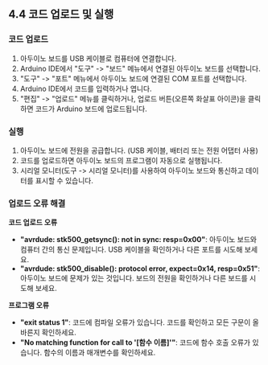 ## 4.4 코드 업로드 및 실행

### 코드 업로드

1. 아두이노 보드를 USB 케이블로 컴퓨터에 연결합니다.
2. Arduino IDE에서 "도구" -> "보드" 메뉴에서 연결된 아두이노 보드를 선택합니다.
3. "도구" -> "포트" 메뉴에서 아두이노 보드에 연결된 COM 포트를 선택합니다.
4. Arduino IDE에서 코드를 입력하거나 엽니다.
5. "편집" -> "업로드" 메뉴를 클릭하거나, 업로드 버튼(오른쪽 화살표 아이콘)을 클릭하면 코드가 Arduino 보드에 업로드됩니다.

### 실행

1. 아두이노 보드에 전원을 공급합니다. (USB 케이블, 배터리 또는 전원 어댑터 사용)
2. 코드를 업로드하면 아두이노 보드의 프로그램이 자동으로 실행됩니다.
3. 시리얼 모니터(도구 -> 시리얼 모니터)를 사용하여 아두이노 보드와 통신하고 데이터를 표시할 수 있습니다.

### 업로드 오류 해결

**코드 업로드 오류**

* **"avrdude: stk500_getsync(): not in sync: resp=0x00"**: 아두이노 보드와 컴퓨터 간의 통신 문제입니다. USB 케이블을 확인하거나 다른 포트를 시도해 보세요.
* **"avrdude: stk500_disable(): protocol error, expect=0x14, resp=0x51"**: 아두이노 보드에 문제가 있는 것입니다. 보드의 전원을 확인하거나 다른 보드를 시도해 보세요.

**프로그램 오류**

* **"exit status 1"**: 코드에 컴파일 오류가 있습니다. 코드를 확인하고 모든 구문이 올바른지 확인하세요.
* **"No matching function for call to '[함수 이름]'"**: 코드에 함수 호출 오류가 있습니다. 함수의 이름과 매개변수를 확인하세요.